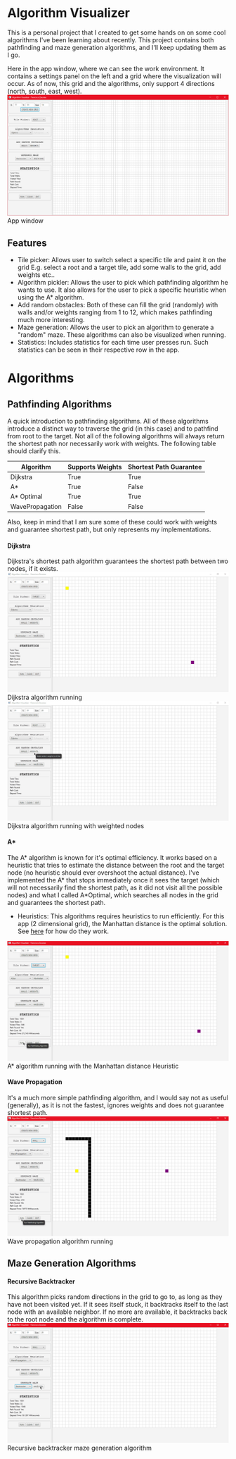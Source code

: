 # Algorithm Visualizer

This is a personal project that I created to get some hands on on some cool algorithms I've been learning about recently.
This project contains both pathfinding and maze generation algorithms, and I'll keep updating them as I go.

Here in the app window, where we can see the work environment. It contains a settings panel on the left and a grid where the visualization will occur. As of now, this grid and the algorithms, only support 4 directions (north, south, east, west).
![App window](/example/AlgorithmVisualizer.png)
App window

## Features
- Tile picker: Allows user to switch select a specific tile and paint it on the grid E.g. select a root and a target tile, add some walls to the grid, add weights etc..
- Algorithm pickler: Allows the user to pick which pathfinding algorithm he wants to use. It also allows for the user to pick a specific heuristic when using the A* algorithm.
- Add random obstacles: Both of these can fill the grid (randomly) with walls and/or weights ranging from 1 to 12, which makes pathfinding much more interesting.
- Maze generation: Allows the user to pick an algorithm to generate a "random" maze. These algorithms can also be visualized when running.
- Statistics: Includes statistics for each time user presses run. Such statistics can be seen in their respective row in the app.

# Algorithms

## Pathfinding Algorithms
A quick introduction to pathfinding algorithms. All of these algorithms introduce a distinct way to traverse the grid (in this case) and to pathfind from root to the target. Not all of the following algorithms will always return the shortest path nor necessarily work with weights. The following table should clarify this.

| Algorithm       | Supports Weights | Shortest Path Guarantee |
| --------------- | ---------------- | ----------------------- |
| Dijkstra        | True             | True                    |
| A*              | True             | False                   |
| A* Optimal      | True             | True                    |
| WavePropagation | False            | False                   |


Also, keep in mind that I am sure some of these could work with weights and guarantee shortest path, but only represents my implementations.

#### Dijkstra
Dijkstra's shortest path algorithm guarantees the shortest path between two nodes, if it exists.
![Dijkstra](example/dijkstra.gif)
Dijkstra algorithm running
![Weight Dijkstra](example/weightdijkstra.gif)
Dijkstra algorithm running with weighted nodes
#### A* 
The A* algorithm is known for it's optimal efficiency. It works based on a heuristic that tries to estimate the distance between the root and the target node (no heuristic should ever overshoot the actual distance).
I've implemented the A* that stops immediately once it sees the target (which will not necessarily find the shortest path, as it did not visit all the possible nodes) and what I called A*Optimal, which searches all nodes in the grid and guarantees the shortest path.

- Heuristics: This algorithms requires heuristics to run efficiently. For this app (2 dimensional grid), the Manhattan distance is the optimal solution. See [here](https://theory.stanford.edu/~amitp/GameProgramming/Heuristics.html) for how do they work.

![A*](example/astar.gif)
A* algorithm running with the Manhattan distance Heuristic

#### Wave Propagation 
It's a much more simple pathfinding algorithm, and I would say not as useful (generally), as it is not the fastest, ignores weights and does not guarantee shortest path.
![WavePropagation](example/wave.gif)
Wave propagation algorithm running

## Maze Generation Algorithms
#### Recursive Backtracker
This algorithm picks random directions in the grid to go to, as long as they have not been visited yet. If it sees itself stuck, it backtracks itself to the last node with an available neighbor. If no more are available, it backtracks back to the root node and the algorithm is complete.
![Recursive Backtracker](/example/backtracker.gif)
Recursive backtracker maze generation algorithm
